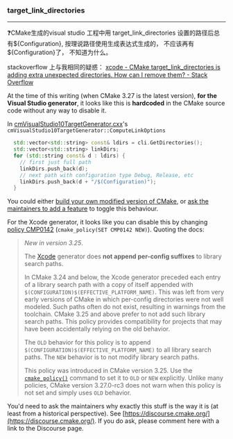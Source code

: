 ### target_link_directories
---
❓CMake生成的visual studio 工程中用 target_link_directories 设置的路径后总有${Configuration}, 按理说路径使用生成表达式生成的， 不应该再有 ${Configuration}了， 不知道为什么。

stackoverflow 上与我相同的疑惑：
[xcode - CMake target\_link\_directories is adding extra unexpected directories. How can I remove them? - Stack Overflow](https://stackoverflow.com/questions/76574802/cmake-target-link-directories-is-adding-extra-unexpected-directories-how-can-i)

At the time of this writing (when CMake 3.27 is the latest version), **for the Visual Studio generator**, it looks like this is **hardcoded** in the CMake source code without any way to disable it.

In [cmVisualStudio10TargetGenerator.cxx](https://gitlab.kitware.com/cmake/cmake/-/blob/master/Source/cmVisualStudio10TargetGenerator.cxx)'s `cmVisualStudio10TargetGenerator::ComputeLinkOptions`
```cpp
  std::vector<std::string> const& ldirs = cli.GetDirectories();
  std::vector<std::string> linkDirs;
  for (std::string const& d : ldirs) {
    // first just full path
    linkDirs.push_back(d);
    // next path with configuration type Debug, Release, etc
    linkDirs.push_back(d + "/$(Configuration)");
  }
```

You could either [build your own modified version of CMake](https://gitlab.kitware.com/cmake/cmake/-/blob/master/README.rst), or [ask the maintainers to add a feature](https://gitlab.kitware.com/cmake/cmake/-/issues/new) to toggle this behaviour.

For the Xcode generator, it looks like you can disable this by changing [policy CMP0142](https://cmake.org/cmake/help/latest/policy/CMP0142.html) (`cmake_policy(SET CMP0142 NEW)`). Quoting the docs:

> _New in version 3.25_.
> 
> The [Xcode](https://cmake.org/cmake/help/latest/generator/Xcode.html#generator:Xcode) generator does **not append per-config suffixes** to library search paths.
> 
> In CMake 3.24 and below, the Xcode generator preceded each entry of a library search path with a copy of itself appended with `$(CONFIGURATION)$(EFFECTIVE_PLATFORM_NAME)`. This was left from very early versions of CMake in which per-config directories were not well modeled. Such paths often do not exist, resulting in warnings from the toolchain. CMake 3.25 and above prefer to not add such library search paths. This policy provides compatibility for projects that may have been accidentally relying on the old behavior.
> 
> The `OLD` behavior for this policy is to append `$(CONFIGURATION)$(EFFECTIVE_PLATFORM_NAME)` to all library search paths. The `NEW` behavior is to not modify library search paths.
> 
> This policy was introduced in CMake version 3.25. Use the [`cmake_policy()`](https://cmake.org/cmake/help/latest/command/cmake_policy.html#command:cmake_policy) command to set it to `OLD` or `NEW` explicitly. Unlike many policies, CMake version 3.27.0-rc3 does not warn when this policy is not set and simply uses `OLD` behavior.


You'd need to ask the maintainers why exactly this stuff is the way it is (at least from a historical perspective). See [https://discourse.cmake.org/](https://discourse.cmake.org/). If you do ask, please comment here with a link to the Discourse page.